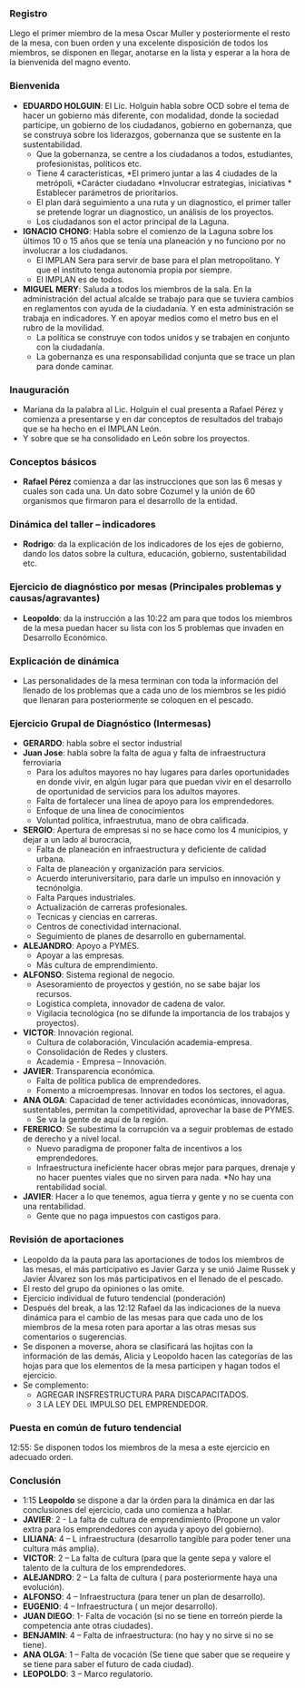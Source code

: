 
### Registro

Llego el primer miembro de la mesa Oscar Muller y posteriormente el resto de la mesa, con buen orden y una excelente disposición de todos los miembros, se disponen en llegar, anotarse en la lista y esperar a la hora de la bienvenida del magno evento.

### Bienvenida

* **EDUARDO HOLGUIN**: El Lic. Holguin habla sobre OCD sobre el tema de hacer un gobierno más diferente, con modalidad, donde la sociedad participe, un gobierno de los ciudadanos, gobierno en gobernanza, que se construya sobre los liderazgos, gobernanza que se sustente en la sustentabilidad.
    * Que la gobernanza, se centre a los ciudadanos a todos, estudiantes, profesionistas, políticos etc.
    * Tiene 4 características, *El primero juntar a las 4 ciudades de la metrópoli, *Carácter ciudadano *Involucrar estrategias, iniciativas * Establecer parámetros de prioritarios.
    * El plan dará seguimiento a una ruta y un diagnostico,  el primer taller se pretende lograr un diagnostico, un análisis de los proyectos.
    * Los ciudadanos son el actor principal de la Laguna.
* **IGNACIO CHONG**: Habla sobre el comienzo de la Laguna sobre los últimos 10 o 15 años que se tenía una planeación y no funciono por no involucrar a los ciudadanos.
    * El IMPLAN Sera para servir de base para el plan metropolitano. Y que el instituto tenga autonomía propia por siempre.
    * El IMPLAN es de todos.
* **MIGUEL MERY**: Saluda a todos los miembros de la sala. En la administración del actual alcalde se trabajo para que se tuviera cambios en reglamentos con ayuda de la ciudadanía. Y en esta administración se trabaja en indicadores. Y en apoyar medios como el metro bus en el rubro de la movilidad.
    * La política se construye con todos unidos y se trabajen en conjunto con la ciudadanía.
    * La gobernanza es una responsabilidad conjunta que se trace un plan para donde caminar.

### Inauguración

* Mariana da la palabra al Lic. Holguín el cual presenta a Rafael Pérez y comienza a presentarse y en dar conceptos de resultados del trabajo que se ha hecho en el IMPLAN León.
* Y sobre que se ha consolidado en León sobre los proyectos.

### Conceptos básicos

* **Rafael Pérez** comienza a dar las instrucciones que son las 6 mesas y cuales son cada una. Un dato sobre Cozumel y la unión de 60 organismos que firmaron para el desarrollo de la entidad.

### Dinámica del taller – indicadores

* **Rodrigo**: da la explicación de los indicadores de los ejes de gobierno, dando los datos sobre la cultura, educación, gobierno, sustentabilidad etc.

### Ejercicio de diagnóstico por mesas (Principales problemas y causas/agravantes)

* **Leopoldo**: da la instrucción a las 10:22 am para que todos los miembros de la mesa puedan hacer su lista con los 5 problemas que invaden en Desarrollo Económico.

### Explicación de dinámica

* Las personalidades de la mesa terminan con toda la información del llenado de los problemas que a cada uno de los miembros se les pidió que llenaran para posteriormente se coloquen en el pescado.

### Ejercicio Grupal de Diagnóstico (Intermesas)

* **GERARDO**: habla sobre el sector industrial
* **Juan Jose**: habla sobre la falta de agua y falta de infraestructura ferroviaria
    * Para los adultos mayores no hay lugares para darles oportunidades en donde vivir, en algún lugar para que puedan vivir en el desarrollo de oportunidad de servicios para los adultos mayores.
    * Falta de fortalecer una línea de apoyo para los emprendedores.
    * Enfoque de una línea de conocimientos
    * Voluntad política, infraestrutua, mano de obra calificada.
* **SERGIO**: Apertura de empresas si no se hace como los 4 municipios, y dejar a un lado al burocracia,
    * Falta de planeación en infraestructura y deficiente de calidad urbana.
    * Falta de planeación y organización para servicios.
    * Acuerdo interuniversitario, para darle un impulso en innovación y tecnónolgia.
    * Falta Parques industriales.
    * Actualización de carreras profesionales.
    * Tecnicas y ciencias en carreras.
    * Centros de conectividad internacional.
    * Seguimiento de planes de desarrollo en gubernamental.
* **ALEJANDRO**: Apoyo a PYMES.
    * Apoyar a las empresas.
    * Más cultura de emprendimiento.
* **ALFONSO**: Sistema regional de negocio.
    * Asesoramiento de proyectos y gestión, no se sabe bajar los  recursos.
    * Logistica completa, innovador de cadena de valor.
    * Vigilacia tecnológica (no se difunde la importancia de los trabajos y proyectos).
* **VICTOR**: Innovación regional.
    * Cultura de colaboración, Vinculación academia-empresa.
    * Consolidación de Redes y clusters.
    * Academia - Empresa – Innovación.
* **JAVIER**: Transparencia económica.
    * Falta de política publica de emprendedores.
    * Fomento a microempresas. Innovar en todos los sectores, el agua.
* **ANA OLGA**: Capacidad de tener actividades económicas, innovadoras, sustentables, permitan la competitividad, aprovechar la base de PYMES.
    * Se va la gente de aquí de la región.
* **FERERICO**: Se subestima la corrupción va a seguir problemas de estado de derecho y a nivel local.
    * Nuevo paradigma de proponer falta de incentivos a los emprendedores.
    * Infraestructura ineficiente hacer obras mejor para parques, drenaje y no hacer puentes viales que no sirven para nada. *No hay una rentabilidad social.
* **JAVIER**: Hacer a lo que tenemos, agua tierra y gente y no se cuenta con una rentabilidad.
    * Gente que no paga impuestos con castigos para.

### Revisión de aportaciones

* Leopoldo da la pauta para las aportaciones de todos los miembros de las mesas, el más participativo es Javier Garza y se unió Jaime Russek y Javier Álvarez son los más participativos en el llenado de el pescado.
* El resto del grupo da opiniones o las omite.
* Ejercicio individual de futuro tendencial (ponderación)
* Después del break, a las 12:12 Rafael da las indicaciones de la nueva dinámica para el cambio de las mesas para que cada uno de los miembros de la mesa roten para aportar a las otras mesas sus comentarios o sugerencias.
* Se disponen  a moverse, ahora se clasificará las hojitas con la información de las demás, Alicia y Leopoldo hacen las categorías de las hojas para que los elementos de la mesa participen y hagan todos el ejercicio.
* Se complemento:
    * AGREGAR INSFRESTRUCTURA PARA DISCAPACITADOS.
    * 3 LA LEY DEL IMPULSO DEL EMPRENDEDOR.

### Puesta en común de futuro tendencial

12:55: Se disponen todos los miembros de la mesa a este ejercicio en adecuado orden.

### Conclusión

* 1:15 **Leopoldo** se dispone a dar la órden para la dinámica en dar las conclusiones del ejercicio, cada uno comienza a hablar.
* **JAVIER**: 2 - La falta de cultura de emprendimiento (Propone un valor extra para los emprendedores con ayuda y apoyo del gobierno).
* **LILIANA**: 4 – L infraestructura (desarrollo tangible para poder tener una cultura más amplia).
* **VICTOR**: 2 – La falta de cultura (para que la gente sepa y valore el talento de la cultura de los emprendedores.
* **ALEJANDRO**: 2 – La falta de cultura ( para posteriormente haya una evolución).
* **ALFONSO**: 4 – Infraestructura (para tener un plan de desarrollo).
* **EUGENIO**: 4 – Infraestructura ( un mejor desarrollo).
* **JUAN DIEGO**: 1- Falta de vocación (si no se tiene en torreón pierde la competencia ante otras ciudades).
* **BENJAMIN**: 4 – Falta de infraestructura: (no hay y no sirve si no se tiene).
* **ANA OLGA**:  1 – Falta de vocación (Se tiene que saber que se requeire y se tiene para saber el futuro de cada ciudad).
* **LEOPOLDO**: 3 – Marco regulatorio.
